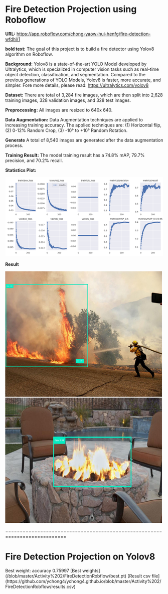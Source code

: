 
<h1>Fire Detection Projection using Roboflow</h1>

**URL:** https://app.roboflow.com/chong-yaow-hui-henfg/fire-detection-wfdhl/1

**bold text:** The goal of this project is to build a fire detector using Yolov8 algorithm on Roboflow. </p>
**Background:** Yolov8 is a state-of-the-art YOLO Model developed by Ultralytics, which is specialized in computer vision tasks such as real-time object detection, classification, and segmentation. Compared to the previous generations of YOLO Models, Yolov8 is faster, more accurate, and simpler. Fore more details, please read: https://ultralytics.com/yolov8

**Dataset:** There are total of 3,284 fire images, which are then split into 2,628 training images, 328 validation images, and 328 test images.

**Preprocessing:** All images are resized to 640x 640.

**Data Augmentation:** Data Augmentation techniques are applied to increasing training accuracy. The applied techniques are:
  (1) Horizontal flip, 
  (2) 0-12% Random Crop, 
  (3) -10° to +10° Random Rotation.

**Generate** A total of 8,540 images are generated after the data augmentation process.

**Training Result:** The model training result has a 74.8% mAP, 79.7% precision, and 70.2% recall.

**Statistics Plot:**

![](results.png)

**Result**

<img src="fire_image1_labeled.jfif" alt= “” width="500" height="400">

<img src="fire_image2_labeled.jfif" alt= “” width="500" height="400">

===========================================================================
<h1>Fire Detection Projection on Yolov8</h1>
Best weight: accuracy 0.75997
[Best weights](/blob/master/Activity%202/FireDetectionRobflow/best.pt)
[Result csv file](https://github.com/ychong4/ychong4.github.io/blob/master/Activity%202/FireDetectionRobflow/results.csv)
